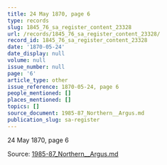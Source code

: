 ```yaml
---
title: 24 May 1870, page 6
type: records
slug: 1845_76_sa_register_content_23328
url: /records/1845_76_sa_register_content_23328/
record_id: 1845_76_sa_register_content_23328
date: '1870-05-24'
date_display: null
volume: null
issue_number: null
page: '6'
article_type: other
issue_reference: 1870-05-24, page 6
people_mentioned: []
places_mentioned: []
topics: []
source_document: 1985-87_Northern__Argus.md
publication_slug: sa-register
---
```


24 May 1870, page 6

Source: [1985-87_Northern__Argus.md](/downloads/markdown/1985-87_Northern__Argus.md)
